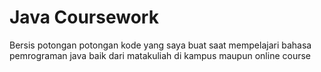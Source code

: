 # Java Coursework

Bersis potongan potongan kode yang saya buat saat mempelajari bahasa pemrograman java baik dari matakuliah di kampus maupun online course
